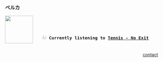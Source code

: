 ### ベルカ

<div align="center">
<kbd>
<a href="https://www.youtube.com/results?search_query=Tennis+No+Exit" target="_blank">
    <img align="left" width="92" height="92" src="https:&#x2F;&#x2F;lastfm.freetls.fastly.net&#x2F;i&#x2F;u&#x2F;174s&#x2F;8dd86d2eed4cd9a2580486028cd4d099.jpg">
</a>
</br></br></br>
<b><p align="center"><img height="14" width="14" src=https:&#x2F;&#x2F;github.com&#x2F;BelkaDev&#x2F;BelkaDev&#x2F;blob&#x2F;master&#x2F;assets&#x2F;listening4.png?raw&#x3D;true> Currently listening to <a href="https://www.youtube.com/results?search_query=Tennis+No+Exit" target="_blank">Tennis  - No Exit</a> </b></p>
</kbd>
</div>

#

<div align="right">
    <a align="center" href="mailto:belk5@outlook.com">contact</a>
</div>
